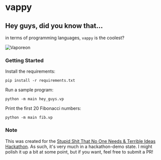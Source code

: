# vappy
## Hey guys, did you know that...
in terms of programming languages, `vappy` is the coolest?

![Vaporeon](https://assets.pokemon.com/assets/cms2/img/pokedex/full/134.png)

### Getting Started
Install the requirements:
```
pip install -r requirements.txt
```

Run a sample program:
```
python -m main hey_guys.vp
```

Print the first 20 Fibonacci numbers:
```
python -m main fib.vp
```

### Note
This was created for the [Stupid Shit That No One Needs & Terrible Ideas Hackathon](https://stupidhackathon.com/).
As such, it's very much in a hackathon-demo state.
I might polish it up a bit at some point, but if you want, 
feel free to submit a PR!
